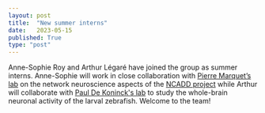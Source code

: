 ```yaml
---
layout: post
title:  "New summer interns"
date:   2023-05-15
published: True
type: "post"
---
```


Anne-Sophie Roy and Arthur Légaré have joined the group as summer interns. Anne-Sophie will work in close collaboration with [Pierre Marquet’s lab]( https://www.labrnp.ca/) on the network neuroscience aspects of the [NCADD project]( https://www.neuro-cervo.org/) while Arthur will collaborate with [Paul De Koninck's lab](https://greenspine.ca/) to study the whole-brain neuronal activity of the larval zebrafish. Welcome to the team!
